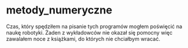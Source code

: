 # metody_numeryczne
Czas, który spędziłem na pisanie tych programów mogłem poświęcić na naukę robotyki. Żaden z wykładowców nie okazał się pomocny więc zawalałem noce z książkami, do których nie chciałbym wracać.

